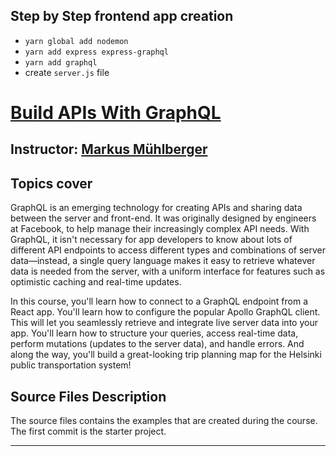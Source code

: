 ## Step by Step frontend app creation
- `yarn global add nodemon`
- `yarn add express express-graphql`
- `yarn add graphql`
- create `server.js` file

# [Build APIs With GraphQL](https://code.tutsplus.com/courses/build-apis-with-graphql/lessons/installing-the-prerequisites)
## Instructor: [Markus Mühlberger](https://tutsplus.com/authors/markus-muehlberger?_ga=2.7570034.110113772.1595497528-1627953844.1587647269)

## Topics cover

GraphQL is an emerging technology for creating APIs and sharing data between the server and front-end. It was originally designed by engineers at Facebook, to help manage their increasingly complex API needs. With GraphQL, it isn't necessary for app developers to know about lots of different API endpoints to access different types and combinations of server data—instead, a single query language makes it easy to retrieve whatever data is needed from the server, with a uniform interface for features such as optimistic caching and real-time updates.

In this course, you'll learn how to connect to a GraphQL endpoint from a React app. You'll learn how to configure the popular Apollo GraphQL client. This will let you seamlessly retrieve and integrate live server data into your app. You'll learn how to structure your queries, access real-time data, perform mutations (updates to the server data), and handle errors. And along the way, you'll build a great-looking trip planning map for the Helsinki public transportation system! 


## Source Files Description

The source files contains the examples that are created during the course. The first commit is the starter project.

------


